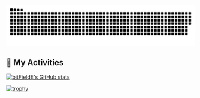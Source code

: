 ![github-contribution-grid-snake](https://raw.githubusercontent.com/bitFieldE/bitFieldE/main/dist/github-user-contribution.svg) 

## :space_invader: My Activities
[![bitFieldE's GitHub stats](https://github-readme-stats.vercel.app/api?username=bitFieldE&theme=tokyonight)](https://github.com/bitFieldE/github-readme-stats&theme=tokyonight)

[![trophy](https://github-profile-trophy.vercel.app/?username=bitFieldE&theme=tokyonight)](https://github-profile-trophy.vercel.app/?username=bitFieldE&theme=tokyonight)
